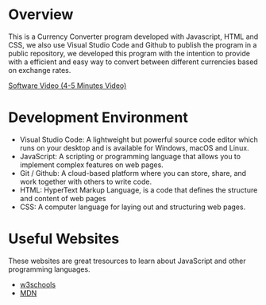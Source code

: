 # Overview

This is a Currency Converter program developed with Javascript, HTML and CSS, we also use Visual Studio Code and Github to publish the program in a public repository, we developed this program with the intention to provide with a efficient and easy way to convert between different currencies based on exchange rates. 

[Software Video (4-5 Minutes Video)](https://www.youtube.com/watch?v=Wsesj55nmkw)


# Development Environment

* Visual Studio Code: A lightweight but powerful source code editor which runs on your desktop and is available for Windows, macOS and Linux. 
* JavaScript: A scripting or programming language that allows you to implement complex features on web pages.
* Git / Github: A cloud-based platform where you can store, share, and work together with others to write code.
* HTML: HyperText Markup Language, is a code that defines the structure and content of web pages
* CSS: A computer language for laying out and structuring web pages.

# Useful Websites

These websites are great tresources to learn about JavaScript and other programming languages. 
* [w3schools](https://www.w3schools.com/js/js_output.asp)
* [MDN](https://developer.mozilla.org/en-US/docs/Learn/JavaScript/First_steps/What_is_JavaScript)